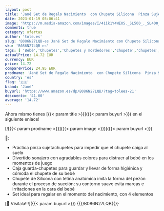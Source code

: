 ```yaml
---
layout: post
title: 'Jané Set de Regalo Nacimiento  con Chupete Silicona  Pinza Sujetachupetes  Sonajero  Caja Guarda Chupetes'
date: 2023-01-19 05:06:41
image: 'https://m.media-amazon.com/images/I/41ik1Y4WEUS._SL500_._SL400_.jpg'
comments: true
category: ofertas
author: 'tole.es'
slug: 'B086N27LQB-es Jané Set de Regalo Nacimiento con Chupete Silicona Pinza...'
sku: 'B086N27LQB-es'
tags: [ 'Bebé','Chupetes','Chupetes y mordedores','chupete','chupetes','jané','🇪🇸', ]
actualPrice: 14.72 EUR
currency: EUR
price: 14.72
comparePrice: 24.95 EUR
prodname: 'Jané Set de Regalo Nacimiento  con Chupete Silicona  Pinza Sujetachupetes  Sonajero  Caja Guarda Chupetes'
country: 'es'
flag: '🇪🇸'
brand: 'Jané'
buyurl: 'https://www.amazon.es/dp/B086N27LQB/?tag=tolees-21'
descuento: '41.00'
average: '14.72'
---
```


Ahora mismo tienes [{{< param title >}}]({{< param buyurl >}}) en el siguiente enlace!

[![{{< param prodname >}}]({{< param image >}})]({{< param buyurl >}})

🔎:

- Práctica pinza sujetachupetes para impedir que el chupete caiga al suelo
- Divertido sonajero con agradables colores para distraer al bebé en los momentos de juego
- Caja guarda-chupetes para guardar y llevar de forma higiénica y cómoda el chupete de su bebé
- Chupete de Silicona con tetina anatómica imita la forma del pezón durante el proceso de succión; su contorno suave evita marcas e irritaciones en la cara del bebé
- Set ideal para regalar en el momento del nacimiento, con 4 elementos

[🛒 Visítala!!!]({{< param buyurl >}})
{{<world>}}B086N27LQB{{</world>}}
